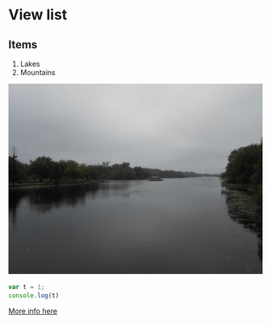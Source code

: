 # View list
## Items
1. Lakes
2. Mountains

![](image.JPG)

```js
var t = 1;
console.log(t)
```
[More info here](readme.md)